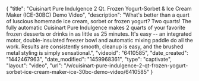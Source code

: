 {
    "title": "Cuisinart Pure Indulgence 2 Qt. Frozen Yogurt-Sorbet & Ice Cream Maker (ICE-30BC) Demo Video",
    "description": "What's better than a quart of luscious homemade ice cream, sorbet or frozen yogurt? Two quarts! The fully automatic Cuisinart Pure Indulgence makes 2 quarts of your favorite frozen desserts or drinks in as little as 25 minutes. It's easy -- an integrated motor, double-insulated freezer bowl and automatic mixing paddle do all the work. Results are consistently smooth, cleanup is easy, and the brushed metal styling is simply sensational.",
    "videoid": "6410585",
    "date_created": "1442467963",
    "date_modified": "1459968361",
    "type": "captivate",
    "layout": "video",
    "url": "\/v\/cuisinart-pure-indulgence-2-qt-frozen-yogurt-sorbet-ice-cream-maker-ice-30bc-demo-video\/6410585"
}